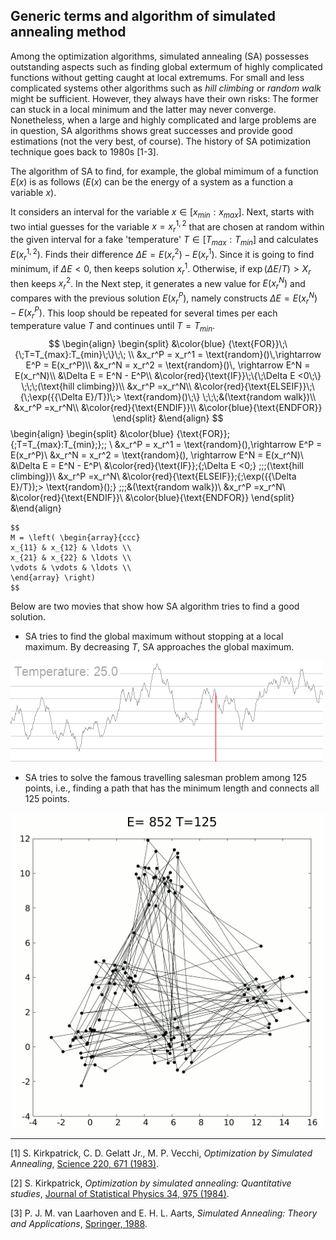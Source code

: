## Generic terms and algorithm of simulated annealing method

Among the optimization algorithms, simulated annealing (SA) possesses outstanding aspects such as finding global extermum of highly complicated functions without getting caught at local extremums. For small and less complicated systems other algorithms such as *hill climbing* or *random walk* might be sufficient. However, they always have their own risks: The former can stuck in a local minimum and the latter may never converge. Nonetheless, when a large and highly complicated and large problems are in question, SA algorithms shows great successes and provide good estimations (not the very best, of course). The history of SA potimization technique goes back to 1980s [1-3]. 



The algorithm of SA to find, for example, the global mimimum of a function $E(x)$ is as follows ($E(x)$ can be the energy of a system as a function a variable $x$). 

It considers an interval for the variable $x\in [x_{min}:x_{max}]$. Next, starts with two intial guesses for the variable $x=x_{r}^{1,2}$ that are chosen at random within the given interval for a fake 'temperature' $T\in [T_{max}:T_{min}]$ and calculates $E(x_{r}^{1,2})$. Finds their difference $\Delta E = E(x_r^2)-E(x_r^1)$. Since it is going to find minimum, if $\Delta E<0$, then keeps solution $x_r^1$. Otherwise, if $\exp({{\Delta E}/T})> X_r$ then keeps $x_r^2$. In the Next step, it generates a new value for $E(x_r^N)$ and compares with the previous solution $E(x_r^P)$, namely constructs  $\Delta E = E(x_r^N)-E(x_r^P)$. This loop should be repeated for several times per each temperature value $T$ and continues until $T = T_{min}$.
$$
\begin{align}
\begin{split}
&\color{blue} {\text{FOR}}\;\{\;T=T_{max}:T_{min}\;\}\;\; \\
&x_r^P = x_r^1 = \text{random}()\,\rightarrow E^P = E(x_r^P)\\
&x_r^N = x_r^2 = \text{random}()\, \rightarrow E^N = E(x_r^N)\\
&\Delta E = E^N - E^P\\
&\color{red}{\text{IF}}\;\{\;\Delta E <0\;\} \;\;\;(\text{hill climbing})\\
&x_r^P =x_r^N\\
&\color{red}{\text{ELSEIF}}\;\{\;\exp({{\Delta E}/T})\;> \text{random}()\;\} \;\;\;&(\text{random walk})\\
&x_r^P =x_r^N\\
&\color{red}{\text{ENDIF}}\\
&\color{blue}{\text{ENDFOR}}
\end{split}
&\end{align}
$$
\begin{align}
\begin{split}
&\color{blue} {\text{FOR}}\;\{\;T=T_{max}:T_{min}\;\}\;\; \\
&x_r^P = x_r^1 = \text{random}()\,\rightarrow E^P = E(x_r^P)\\
&x_r^N = x_r^2 = \text{random}()\, \rightarrow E^N = E(x_r^N)\\
&\Delta E = E^N - E^P\\
&\color{red}{\text{IF}}\;\{\;\Delta E <0\;\} \;\;\;(\text{hill climbing})\\
&x_r^P =x_r^N\\
&\color{red}{\text{ELSEIF}}\;\{\;\exp({{\Delta E}/T})\;> \text{random}()\;\} \;\;\;&(\text{random walk})\\
&x_r^P =x_r^N\\
&\color{red}{\text{ENDIF}}\\
&\color{blue}{\text{ENDFOR}}
\end{split}
&\end{align}



```
$$
M = \left( \begin{array}{ccc}
x_{11} & x_{12} & \ldots \\
x_{21} & x_{22} & \ldots \\
\vdots & \vdots & \ldots \\
\end{array} \right)
$$
```



Below are two movies that show how SA algorithm tries to find a good solution.



* SA tries to find the global maximum without stopping at a local maximum. By decreasing $T$, SA approaches the global maximum.



![Hill_Climbing_with_Simulated_Annealing](/figures/Hill_Climbing_with_Simulated_Annealing.gif)



* SA tries to solve the famous travelling salesman problem among 125 points, i.e., finding a path that has the minimum length and connects all 125 points. 


![Travelling_salesman_problem_solved_with_simulated_annealing](/figures/Travelling_salesman_problem_solved_with_simulated_annealing.gif)











----------------------------------------------------------------

[1] S. Kirkpatrick, C. D. Gelatt Jr., M. P. Vecchi, *Optimization by Simulated Annealing*, [Science 220, 671 (1983)](http://science.sciencemag.org/content/220/4598/671/tab-article-info).

[2] S. Kirkpatrick, *Optimization by simulated annealing: Quantitative studies*, [Journal of Statistical Physics 34, 975 (1984)](https://link.springer.com/article/10.1007/BF01009452).

[3] P. J. M. van Laarhoven and E. H. L. Aarts, *Simulated Annealing: Theory and Applications*, [Springer, 1988](https://www.springer.com/gp/book/9789027725134).

